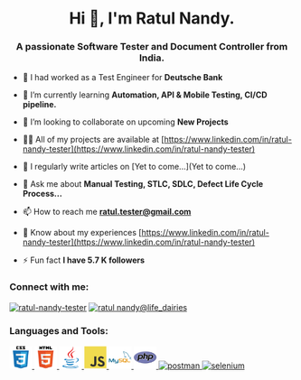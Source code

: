 <h1 align="center">Hi 👋, I'm Ratul Nandy.</h1>
<h3 align="center">A passionate Software Tester and Document Controller from India.</h3>

- 🔭 I had worked as a Test Engineer for **Deutsche Bank**

- 🌱 I’m currently learning **Automation, API & Mobile Testing, CI/CD pipeline.**

- 👯 I’m looking to collaborate on upcoming **New Projects**

- 👨‍💻 All of my projects are available at [https://www.linkedin.com/in/ratul-nandy-tester](https://www.linkedin.com/in/ratul-nandy-tester)

- 📝 I regularly write articles on [Yet to come...](Yet to come...)

- 💬 Ask me about **Manual Testing, STLC, SDLC, Defect Life Cycle Process...**

- 📫 How to reach me **ratul.tester@gmail.com**

- 📄 Know about my experiences [https://www.linkedin.com/in/ratul-nandy-tester](https://www.linkedin.com/in/ratul-nandy-tester)

- ⚡ Fun fact **I have 5.7 K followers**

<h3 align="left">Connect with me:</h3>
<p align="left">
<a href="https://linkedin.com/in/ratul-nandy-tester" target="blank"><img align="center" src="https://raw.githubusercontent.com/rahuldkjain/github-profile-readme-generator/master/src/images/icons/Social/linked-in-alt.svg" alt="ratul-nandy-tester" height="30" width="40" /></a>
<a href="https://www.youtube.com/c/ratul nandy@life_dairies" target="blank"><img align="center" src="https://raw.githubusercontent.com/rahuldkjain/github-profile-readme-generator/master/src/images/icons/Social/youtube.svg" alt="ratul nandy@life_dairies" height="30" width="40" /></a>
</p>

<h3 align="left">Languages and Tools:</h3>
<p align="left"> <a href="https://www.w3schools.com/css/" target="_blank" rel="noreferrer"> <img src="https://raw.githubusercontent.com/devicons/devicon/master/icons/css3/css3-original-wordmark.svg" alt="css3" width="40" height="40"/> </a> <a href="https://www.w3.org/html/" target="_blank" rel="noreferrer"> <img src="https://raw.githubusercontent.com/devicons/devicon/master/icons/html5/html5-original-wordmark.svg" alt="html5" width="40" height="40"/> </a> <a href="https://www.java.com" target="_blank" rel="noreferrer"> <img src="https://raw.githubusercontent.com/devicons/devicon/master/icons/java/java-original.svg" alt="java" width="40" height="40"/> </a> <a href="https://developer.mozilla.org/en-US/docs/Web/JavaScript" target="_blank" rel="noreferrer"> <img src="https://raw.githubusercontent.com/devicons/devicon/master/icons/javascript/javascript-original.svg" alt="javascript" width="40" height="40"/> </a> <a href="https://www.mysql.com/" target="_blank" rel="noreferrer"> <img src="https://raw.githubusercontent.com/devicons/devicon/master/icons/mysql/mysql-original-wordmark.svg" alt="mysql" width="40" height="40"/> </a> <a href="https://www.php.net" target="_blank" rel="noreferrer"> <img src="https://raw.githubusercontent.com/devicons/devicon/master/icons/php/php-original.svg" alt="php" width="40" height="40"/> </a> <a href="https://postman.com" target="_blank" rel="noreferrer"> <img src="https://www.vectorlogo.zone/logos/getpostman/getpostman-icon.svg" alt="postman" width="40" height="40"/> </a> <a href="https://www.selenium.dev" target="_blank" rel="noreferrer"> <img src="https://raw.githubusercontent.com/detain/svg-logos/780f25886640cef088af994181646db2f6b1a3f8/svg/selenium-logo.svg" alt="selenium" width="40" height="40"/> </a> </p>
